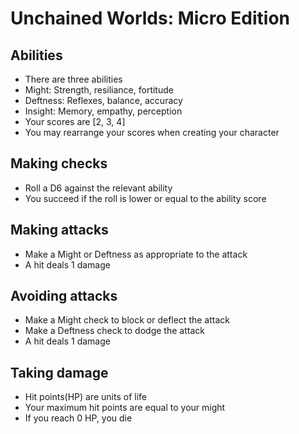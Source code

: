 # Unchained Worlds: Micro Edition

## Abilities
- There are three abilities
- Might: Strength, resiliance, fortitude
- Deftness: Reflexes, balance, accuracy
- Insight: Memory, empathy, perception
- Your scores are [2, 3, 4]
- You may rearrange your scores when creating your character

## Making checks
- Roll a D6 against the relevant ability
- You succeed if the roll is lower or equal to the ability score

## Making attacks
- Make a Might or Deftness as appropriate to the attack
- A hit deals 1 damage

## Avoiding attacks
- Make a Might check to block or deflect the attack
- Make a Deftness check to dodge the attack
- A hit deals 1 damage

## Taking damage
- Hit points(HP) are units of life
- Your maximum hit points are equal to your might
- If you reach 0 HP, you die